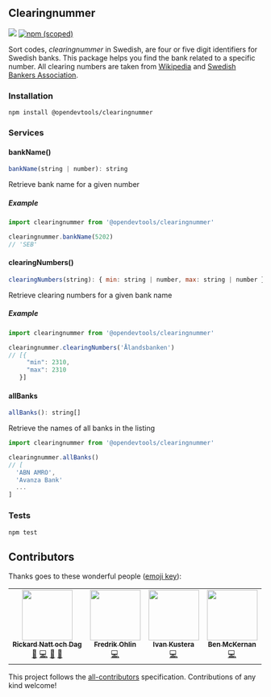 ## Clearingnummer

[![](https://github.com/opendevtools/clearingnummer/workflows/Release/badge.svg)](https://github.com/opendevtools/clearingnummer/actions?workflow=Release)
[![npm (scoped)](https://img.shields.io/npm/v/@opendevtools/clearingnummer)](https://npm.im/@opendevtools/clearingnummer)

Sort codes, _clearingnummer_ in Swedish, are four or five digit identifiers for Swedish banks. This package helps you find the bank related to a specific number. All clearing numbers are taken from [Wikipedia](http://www.wikiwand.com/sv/Lista_%C3%B6ver_clearingnummer_till_svenska_banker) and [Swedish Bankers Association](http://www.swedishbankers.se/media/3535/1710_clearingnummer-institut.pdf).

### Installation

```
npm install @opendevtools/clearingnummer
```

### Services

#### bankName()

```js
bankName(string | number): string
```

Retrieve bank name for a given number

##### Example

```js
import clearingnummer from '@opendevtools/clearingnummer'

clearingnummer.bankName(5202)
// 'SEB'
```

#### clearingNumbers()

```js
clearingNumbers(string): { min: string | number, max: string | number }[]
```

Retrieve clearing numbers for a given bank name

##### Example

```js
import clearingnummer from '@opendevtools/clearingnummer'

clearingnummer.clearingNumbers('Ålandsbanken')
// [{
     "min": 2310,
     "max": 2310
   }]
```

#### allBanks

```js
allBanks(): string[]
```

Retrieve the names of all banks in the listing

```js
import clearingnummer from '@opendevtools/clearingnummer'

clearingnummer.allBanks()
// [
  'ABN AMRO',
  'Avanza Bank'
  ...
]
```

### Tests

```
npm test
```

## Contributors

Thanks goes to these wonderful people ([emoji key](https://github.com/kentcdodds/all-contributors#emoji-key)):

<!-- ALL-CONTRIBUTORS-LIST:START - Do not remove or modify this section -->
<!-- prettier-ignore-start -->
<!-- markdownlint-disable -->
<table>
  <tr>
    <td align="center"><a href="http://willcodefor.beer/"><img src="https://avatars1.githubusercontent.com/u/1478102?v=4?s=100" width="100px;" alt=""/><br /><sub><b>Rickard Natt och Dag</b></sub></a><br /><a href="https://github.com/opendevtools/clearingnummer/issues?q=author%3Abeliever" title="Bug reports">🐛</a> <a href="https://github.com/opendevtools/clearingnummer/commits?author=believer" title="Code">💻</a> <a href="https://github.com/opendevtools/clearingnummer/commits?author=believer" title="Documentation">📖</a> <a href="https://github.com/opendevtools/clearingnummer/pulls?q=is%3Apr+reviewed-by%3Abeliever" title="Reviewed Pull Requests">👀</a></td>
    <td align="center"><a href="https://fredrikohlin.com/"><img src="https://avatars3.githubusercontent.com/u/80429?v=4?s=100" width="100px;" alt=""/><br /><sub><b>Fredrik Ohlin</b></sub></a><br /><a href="https://github.com/opendevtools/clearingnummer/commits?author=fohlin" title="Code">💻</a></td>
    <td align="center"><a href="http://www.atomia.com"><img src="https://avatars3.githubusercontent.com/u/1167428?v=4?s=100" width="100px;" alt=""/><br /><sub><b>Ivan Kustera</b></sub></a><br /><a href="https://github.com/opendevtools/clearingnummer/commits?author=ivankustera" title="Code">💻</a></td>
    <td align="center"><a href="https://github.com/ben-mckernan"><img src="https://avatars.githubusercontent.com/u/4847190?v=4?s=100" width="100px;" alt=""/><br /><sub><b>Ben McKernan</b></sub></a><br /><a href="https://github.com/opendevtools/clearingnummer/commits?author=ben-mckernan" title="Code">💻</a></td>
  </tr>
</table>

<!-- markdownlint-restore -->
<!-- prettier-ignore-end -->

<!-- ALL-CONTRIBUTORS-LIST:END -->

This project follows the [all-contributors](https://github.com/kentcdodds/all-contributors) specification. Contributions of any kind welcome!
